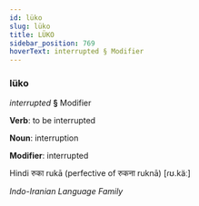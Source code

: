 ```yaml
---
id: lüko
slug: lüko
title: LÜKO
sidebar_position: 769
hoverText: interrupted § Modifier
---
```


### lüko

*interrupted* **§** Modifier

**Verb**: to be interrupted

**Noun**: interruption

**Modifier**: interrupted

Hindi रुका rukā (perfective of रुकना ruknā) [ɾʊ.käː]

*Indo-Iranian Language Family*